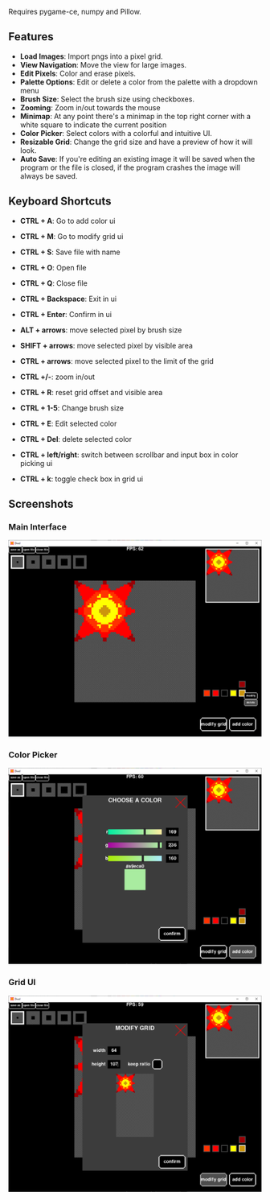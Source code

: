 Requires pygame-ce, numpy and Pillow.

## Features

- **Load Images**: Import pngs into a pixel grid.
- **View Navigation**: Move the view for large images.
- **Edit Pixels**: Color and erase pixels.
- **Palette Options**: Edit or delete a color from the palette with a dropdown menu
- **Brush Size**: Select the brush size using checkboxes.
- **Zooming**: Zoom in/out towards the mouse
- **Minimap**: At any point there's a minimap in the top right corner with a white square to indicate the current position
- **Color Picker**: Select colors with a colorful and intuitive UI.
- **Resizable Grid**: Change the grid size and have a preview of how it will look.
- **Auto Save**: If you're editing an existing image it will be saved when the program or the file is closed, if the program crashes the image will always be saved.

## Keyboard Shortcuts

- **CTRL + A**: Go to add color ui
- **CTRL + M**: Go to modify grid ui
- **CTRL + S**: Save file with name
- **CTRL + O**: Open file
- **CTRL + Q**: Close file
- **CTRL + Backspace**: Exit in ui
- **CTRL + Enter**: Confirm in ui

- **ALT + arrows**: move selected pixel by brush size
- **SHIFT + arrows**: move selected pixel by visible area
- **CTRL + arrows**: move selected pixel to the limit of the grid
- **CTRL +/-**: zoom in/out
- **CTRL + R**: reset grid offset and visible area

- **CTRL + 1-5**: Change brush size
- **CTRL + E**: Edit selected color
- **CTRL + Del**: delete selected color

- **CTRL + left/right**: switch between scrollbar and input box in color picking ui
- **CTRL + k**: toggle check box in grid ui

## Screenshots

### Main Interface

![Main Interface](screenshots/main_interface.png)

### Color Picker

![Choosing Color](screenshots/color_picker.png)

### Grid UI

![Resizing Grid](screenshots/grid_ui.png)
